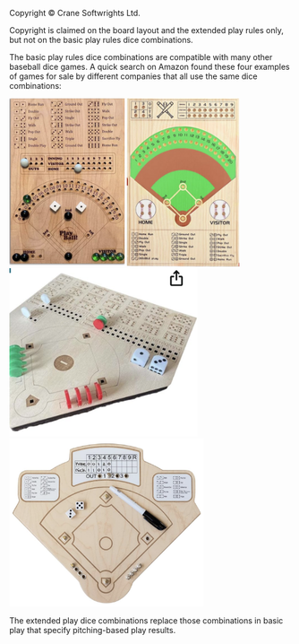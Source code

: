 Copyright © Crane Softwrights Ltd.

Copyright is claimed on the board layout and the extended play rules only, but not on the basic play rules dice combinations.

The basic play rules dice combinations are compatible with many other baseball dice games. A quick search on Amazon found these four examples of games for sale by different companies that all use the same dice combinations:

<img alt="" src="shared/other-game-1.png" style="height:300px"/> <img alt="" src="shared/other-game-2.png" style="height:300px"/> <img alt="" src="shared/other-game-3.png" style="height:300px"/> <img alt="" src="shared/other-game-4.png" style="height:300px"/> 

The extended play dice combinations replace those combinations in basic play that specify pitching-based play results.

